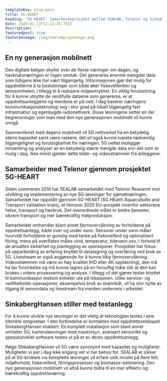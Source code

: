 ```yaml
---
templateKey: blog-post
title: 5G-HEART
heading: '5G-HEART: Samarbeidsprosjekt mellom SEALAB, Telenor og SinkabergHansen'
date: 2020-01-13T12:22:45.792Z
description: ' '
featuredpost: true
featuredimage: /img/sealabpropackage.png
---
```

## En ny generasjon mobilnett

Den digitale bølgen skyller over de fleste næringer om dagen, og havbruksnæringen er ingen unntak. Det genereres enorme mengder data som tidligere ikke har vært tilgjengelig. Informasjonen gjør det mulig for oppdretterne å ta beslutninger som både øker fiskevelferden og lønnsomheten, i tillegg til å redusere miljøavtrykket. En viktig forutsetning for å kunne utnytte de verdifulle dataene som genereres, er at oppdrettsanleggene og merdene er på nett. I dag baserer næringens kommunikasjonsteknologi seg i stor grad på lokalt tilgjengelig fast infrastruktur og egenbygde radionettverk. Disse løsningene setter en del begrensninger som man med den nye generasjonen mobilnett vil kunne unngå.

Sammenliknet med dagens mobilnett vil 5G nettverket ha en betydelig større kapasitet samt være raskere, det vil også kunne ivareta nødvendig tilgjengelighet og forutsigbarhet for næringen. 5G nettet muliggjør innsamling og analyser av en betydelig større mengde data enn det som er mulig i dag. Ikke minst gjelder dette bilde- og videostrømmer fra anleggene.

## Samarbeider med Telenor gjennom prosjektet 5G-HEART

Siden sommeren 2019 har SEALAB samarbeidet med Telenor Research mot utvikling og implementering av nye 5G-løsninger for sjømatnæringen. Samarbeidet har oppstått gjennom 5G-HEART (5G HEalth AquacultuRe and Transport validation trials), et Horizon 2020 EU-prosjekt innenfor sektorene helse, transport og havbruk. Det overordnede målet er bedre tjenester, sikrere transport og mer bærekraftig matproduksjon.

Samarbeidet omhandler blant annet fjernovervåkning av forholdene på oppdrettsanlegg, både over og under vann. Sensorer under vann måler hvorvidt forholdene er gunstig med tanke på fiskevelferd og optimalisert fôring, mens på overflaten måles vind, temperatur, tidevann osv. I forhold til de ansattes sikkerhet og planlegging av operasjoner. Prosjektet har fokus på opparbeiding av erfaring knyttet til datalagring og overføring ved bruk av 5G. Livestream er også avgjørende for å kunne tilby fjernovervåkning. Videostrømmen må være av høy kvalitet (HD eller 4K oppløsning), den må ha lav forsinkelse og må kunne lagres på en fornuftig måte slik at den kan brukes i videre prosessering og analyse. I tillegg vil det gjøres tester knyttet til kommunikasjon mellom enheter ute på lokasjonen. Ulike service- og vedlikeholds-operasjoner, eksempelvis bruk av brønnbåt, vil ha stor nytte av tilgang til sensordata og livestream fra merden underveis i arbeidet.

## SinkabergHansen stiller med testanlegg

For å kunne utvikle nye løsninger er det viktig at teknologien testes i sine tiltenkte omgivelser. I den forbindelse er kontakten med oppdrettsselskapet SinkabergHansen etablert. En komplett installasjon som blant annet omfatter 5G, kameraløsninger med maskinsyn, avansert sensorikk og spesialutviklet software testes ut på et av deres oppdrettsanlegg.

Ifølge SinkabergHansen vil 5G være synonymt med kapasitet og muligheter. Muligheter vi per i dag ikke engang vet vi har behov for. SEALAB er sikker på at 5G-brukere via komplette løsninger vil erfare unik innsikt på flere felt; miljøforhold, fiskevelferd, fôringsprosesser og biomasse-estimering. Den nye generasjonen mobilnett vil altså kunne bidra til en mer effektiv og bærekraftig oppdrettsnæring.
